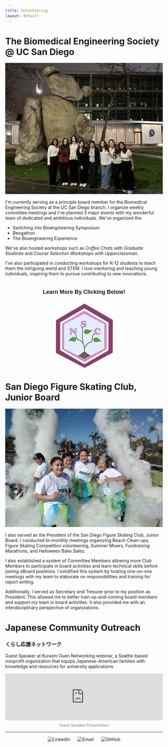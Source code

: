 ```yaml
---
title: Volunteering
layout: default
---
```


<style>
  .section-image {
    width: 250px; /* slightly larger */
    float: right;
    margin-left: 20px;
    margin-bottom: 10px;
    border-radius: 10px;
  }

  @media (max-width: 768px) {
    .section-image {
      float: none;
      display: block;
      margin: 0 auto 10px auto;
      width: 90%;
    }
  }
</style>

# The Biomedical Engineering Society @ UC San Diego

<p>
  <img src="docs/assets/Screenshot 2025-03-27 at 2.20.32 PM.png" alt="My Screenshot" class="responsive-image" />

I'm currently serving as a principle board member for the Biomedical Engineering Society at the UC San Diego branch. I organize weekly committee meetings and I've planned 3 major events with my wonderful team of dedicated and ambitious individuals. We've organized the:
- Switching into Bioengineering Symposium
- Bengathon
- The Bioengineering Experience
  
We've also hosted workshops such as _Coffee Chats with Graduate Students_ and _Course Selection Workshops with Upperclassman_. 

I've also participated in conducting workshops for K-12 students to teach them the intriguing world and STEM. I love mentoring and teaching young individuals, inspiring them to pursue contributing to new innovations. 
</p>


<div style="margin-top: 40px;"></div>

<!-- Centered heading text -->
<p align="center" style="font-size: 18px; font-weight: bold; font-family: sans-serif;">
  Learn More By Clicking Below!
</p>

<p align="center">
  <a href="https://bmesnewstudentcomm.wixsite.com/bmesnsc" target="_blank">
    <img src="docs/assets/NSC Logo.png" alt="Click to Visit" width="200" style="border-radius: 10px;">
  </a>
</p>


# San Diego Figure Skating Club, Junior Board

<p>
<img src="docs/assets/IMG_20220312_091124323_HDR.jpg" alt="My Screenshot" class="responsive-image" />

I also served as the President of the San Diego Figure Skating Club, Junior Board. I conducted bi-monthly meetings organizing Beach Clean-ups, Figure Skating Competition volunteering, Summer Mixers, Fundraising Marathons, and Halloween Bake Sales. 

I also established a system of Committee Members allowing more Club Members to participate in board activities and learn technical skills before joining eBoard positions. I solidified this system by hosting one-on-one meetings with my team to elaborate on responsibilities and training for report writing. 

Additionally, I served as Secretary and Tresurer prior to my position as President. This allowed me to better train up-and-coming board members and support my team in board activities. It also provided me with an interdisciplinary perspective of organizations. 


# Japanese Community Outreach
### くらし応援ネットワーク 

Guest Speaker at Kurashi Ouen Networking webinar, a Seattle-based nonprofit organization that equips Japanese-American families with knowledge and resources for university applications.

<div style="display: flex; justify-content: center;">
  <iframe 
    src="https://docs.google.com/presentation/d/e/2PACX-1vT1YF-yMn5ztYQjcIEnABo0HtpcCd_2MZxTgKy8fixMEVNO20_c8ooYwuWhshdvQFounCoGRh8oC0lY/embed?start=true&loop=true&delayms=6000" 
    frameborder="0" 
    width="700" 
    allowfullscreen>
  </iframe>
</div>

<p align="center" style="font-size: 12px; color: gray; margin-top: 8px;">
  Guest Speaker Presentation
</p>

<hr />

<p align="center">
  <a href="https://www.linkedin.com/in/alisakunimoto/" target="_blank" style="text-decoration: none;">
    <img src="https://cdn.jsdelivr.net/gh/devicons/devicon/icons/linkedin/linkedin-original.svg"
         width="30" alt="LinkedIn" style="margin: 0 10px;" />
  </a>

  <a href="mailto:alisakunimoto@gmail.com" style="text-decoration: none;">
    <img src="https://upload.wikimedia.org/wikipedia/commons/4/4e/Gmail_Icon.png" 
         width="30" alt="Email" style="margin: 0 10px;" />
  </a>

  <a href="https://github.com/ari-kuni" target="_blank" style="text-decoration: none;">
    <img src="https://cdn.jsdelivr.net/gh/devicons/devicon/icons/github/github-original.svg"
         width="30" alt="GitHub" style="margin: 0 10px;" />
</a>

</p>
